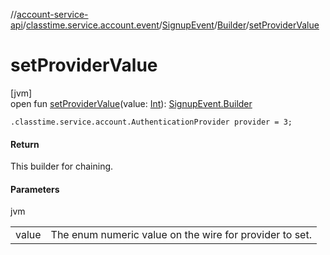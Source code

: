//[account-service-api](../../../../index.md)/[classtime.service.account.event](../../index.md)/[SignupEvent](../index.md)/[Builder](index.md)/[setProviderValue](set-provider-value.md)

# setProviderValue

[jvm]\
open fun [setProviderValue](set-provider-value.md)(value: [Int](https://kotlinlang.org/api/latest/jvm/stdlib/kotlin/-int/index.html)): [SignupEvent.Builder](index.md)

`.classtime.service.account.AuthenticationProvider provider = 3;`

#### Return

This builder for chaining.

#### Parameters

jvm

| | |
|---|---|
| value | The enum numeric value on the wire for provider to set. |
